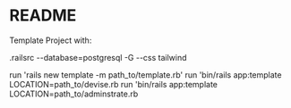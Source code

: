 # README

Template Project with:

.railsrc
--database=postgresql
-G
--css tailwind

run 'rails new template -m path_to/template.rb'
run 'bin/rails app:template LOCATION=path_to/devise.rb
run 'bin/rails app:template LOCATION=path_to/adminstrate.rb
